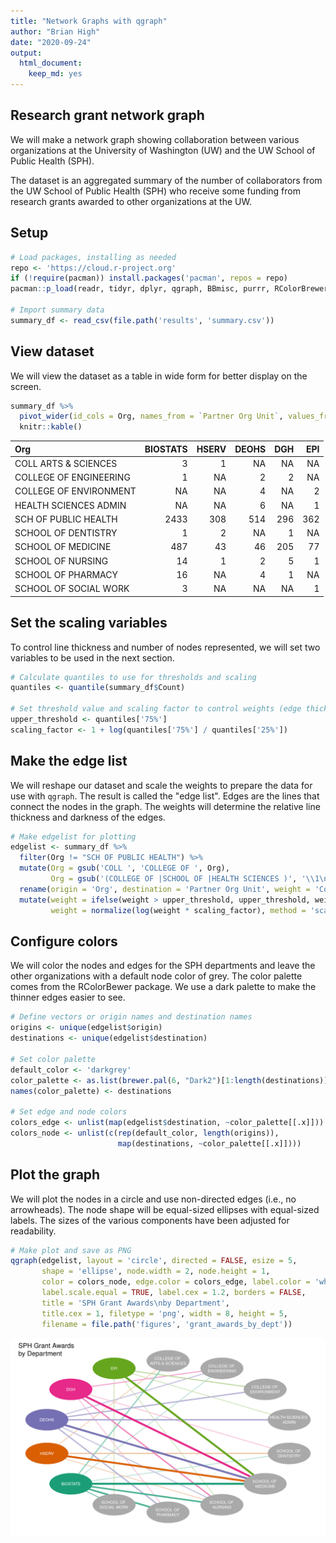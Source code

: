 ```yaml
---
title: "Network Graphs with qgraph"
author: "Brian High"
date: "2020-09-24"
output: 
  html_document:
    keep_md: yes
---
```




## Research grant network graph

We will make a network graph showing collaboration between various organizations 
at the University of Washington (UW) and the UW School of Public Health (SPH).

The dataset is an aggregated summary of the number of collaborators from the 
UW School of Public Health (SPH) who receive some funding from research grants 
awarded to other organizations at the UW.

## Setup


```r
# Load packages, installing as needed
repo <- 'https://cloud.r-project.org'
if (!require(pacman)) install.packages('pacman', repos = repo)
pacman::p_load(readr, tidyr, dplyr, qgraph, BBmisc, purrr, RColorBrewer)

# Import summary data
summary_df <- read_csv(file.path('results', 'summary.csv'))
```

## View dataset

We will view the dataset as a table in wide form for better display on the screen.


```r
summary_df %>% 
  pivot_wider(id_cols = Org, names_from = `Partner Org Unit`, values_from = Count) %>% 
  knitr::kable()
```



|Org                    | BIOSTATS| HSERV| DEOHS| DGH| EPI|
|:----------------------|--------:|-----:|-----:|---:|---:|
|COLL ARTS & SCIENCES   |        3|     1|    NA|  NA|  NA|
|COLLEGE OF ENGINEERING |        1|    NA|     2|   2|  NA|
|COLLEGE OF ENVIRONMENT |       NA|    NA|     4|  NA|   2|
|HEALTH SCIENCES ADMIN  |       NA|    NA|     6|  NA|   1|
|SCH OF PUBLIC HEALTH   |     2433|   308|   514| 296| 362|
|SCHOOL OF DENTISTRY    |        1|     2|    NA|   1|  NA|
|SCHOOL OF MEDICINE     |      487|    43|    46| 205|  77|
|SCHOOL OF NURSING      |       14|     1|     2|   5|   1|
|SCHOOL OF PHARMACY     |       16|    NA|     4|   1|  NA|
|SCHOOL OF SOCIAL WORK  |        3|    NA|    NA|  NA|   1|

## Set the scaling variables

To control line thickness and number of nodes represented, we will set two
variables to be used in the next section.


```r
# Calculate quantiles to use for thresholds and scaling
quantiles <- quantile(summary_df$Count)

# Set threshold value and scaling factor to control weights (edge thickness)
upper_threshold <- quantiles['75%']
scaling_factor <- 1 + log(quantiles['75%'] / quantiles['25%'])
```

## Make the edge list

We will reshape our dataset and scale the weights to prepare the data for 
use with `qgraph`. The result is called the "edge list". Edges are the lines
that connect the nodes in the graph. The weights will determine the relative 
line thickness and darkness of the edges.


```r
# Make edgelist for plotting
edgelist <- summary_df %>% 
  filter(Org != "SCH OF PUBLIC HEALTH") %>% 
  mutate(Org = gsub('COLL ', 'COLLEGE OF ', Org), 
         Org = gsub('(COLLEGE OF |SCHOOL OF |HEALTH SCIENCES )', '\\1\n', Org)) %>% 
  rename(origin = 'Org', destination = 'Partner Org Unit', weight = 'Count') %>% 
  mutate(weight = ifelse(weight > upper_threshold, upper_threshold, weight),
         weight = normalize(log(weight * scaling_factor), method = 'scale'))
```

## Configure colors

We will color the nodes and edges for the SPH departments and leave the other 
organizations with a default node color of grey. The color palette comes from 
the RColorBewer package. We use a dark palette to make the thinner edges easier 
to see.


```r
# Define vectors or origin names and destination names
origins <- unique(edgelist$origin)
destinations <- unique(edgelist$destination)

# Set color palette
default_color <- 'darkgrey'
color_palette <- as.list(brewer.pal(6, "Dark2")[1:length(destinations)])
names(color_palette) <- destinations

# Set edge and node colors
colors_edge <- unlist(map(edgelist$destination, ~color_palette[[.x]]))
colors_node <- unlist(c(rep(default_color, length(origins)), 
                        map(destinations, ~color_palette[[.x]])))
```

## Plot the graph

We will plot the nodes in a circle and use non-directed edges (i.e., no 
arrowheads). The node shape will be equal-sized ellipses with equal-sized 
labels. The sizes of the various components have been adjusted for readability.


```r
# Make plot and save as PNG
qgraph(edgelist, layout = 'circle', directed = FALSE, esize = 5, 
       shape = 'ellipse', node.width = 2, node.height = 1, 
       color = colors_node, edge.color = colors_edge, label.color = 'white', 
       label.scale.equal = TRUE, label.cex = 1.2, borders = FALSE, 
       title = 'SPH Grant Awards\nby Department', 
       title.cex = 1, filetype = 'png', width = 8, height = 5,
       filename = file.path('figures', 'grant_awards_by_dept'))
```

![](figures/grant_awards_by_dept.png)
